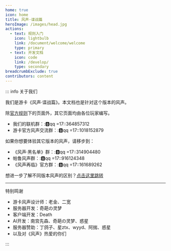 ```yaml
---
home: true
icon: home
title: 风声·谍战篇
heroImage: /images/head.jpg
actions:
  - text: 规则入门
    icon: lightbulb
    link: /document/welcome/welcome
    type: primary
  - text: 开发文档
    icon: code
    link: /develop/
    type: secondary
breadcrumbExclude: true
contributors: content
---
```


::: info 关于我们

我们是游卡《风声·谍战篇》。本文档也是针对这个版本的风声。

除[官方规则](document/guide/)下的页面外，其它页面均由各位玩家编写。

- 我们的联机群：::b:qq =17::364857312
- 游卡官方风声交流群：::b:qq =17::1018152879

如果你想要体验其它版本的风声，请移步到：

- 《风声·黑名单》群：::b:qq =17::314904480
- 帕鲁风声群：::b:qq =17::916124348
- 《风声再临》官方群：::b:qq =17::161689262

想进一步了解不同版本风声的区别？[点击这里跳转](document/welcome/compare.md)

---

<p class="hint-container-title">特别鸣谢</p>

- 游卡风声设计师：老金、二宽
- 服务器开发：奇葩の灵梦
- 客户端开发：Death
- AI开发：南宫先森、奇葩の灵梦、惑星
- 服务器赞助：丁鸽子、星ztx、wyyd、阿揣、惑星
- 以及对《风声》热爱的你们

:::
